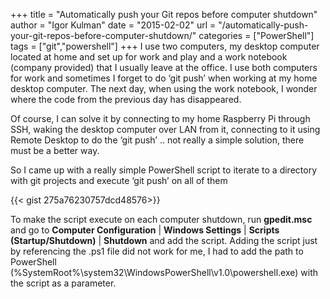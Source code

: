 +++
title = "Automatically push your Git repos before computer shutdown"
author = "Igor Kulman"
date = "2015-02-02"
url = "/automatically-push-your-git-repos-before-computer-shutdown/"
categories = ["PowerShell"]
tags = ["git","powershell"]
+++
I use two computers, my desktop computer located at home and set up for work and play and a work notebook (company provided) that I usually leave at the office. I use both computers for work and sometimes I forget to do &#8216;git push&#8217; when working at my home desktop computer. The next day, when using the work notebook, I wonder where the code from the previous day has disappeared.

Of course, I can solve it by connecting to my home Raspberry Pi through SSH, waking the desktop computer over LAN from it, connecting to it using Remote Desktop to do the &#8216;git push&#8217; .. not really a simple solution, there must be a better way.

<!--more-->

So I came up with a really simple PowerShell script to iterate to a directory with git projects and execute &#8216;git push&#8217; on all of them

{{< gist 275a76230757dcd48576>}}

To make the script execute on each computer shutdown, run **gpedit.msc** and go to **Computer Configuration** | **Windows Settings** | **Scripts (Startup/Shutdown)** | **Shutdown** and add the script. Adding the script just by referencing the .ps1 file did not work for me, I had to add the path to PowerShell (%SystemRoot%\system32\WindowsPowerShell\v1.0\powershell.exe) with the script as a parameter.

